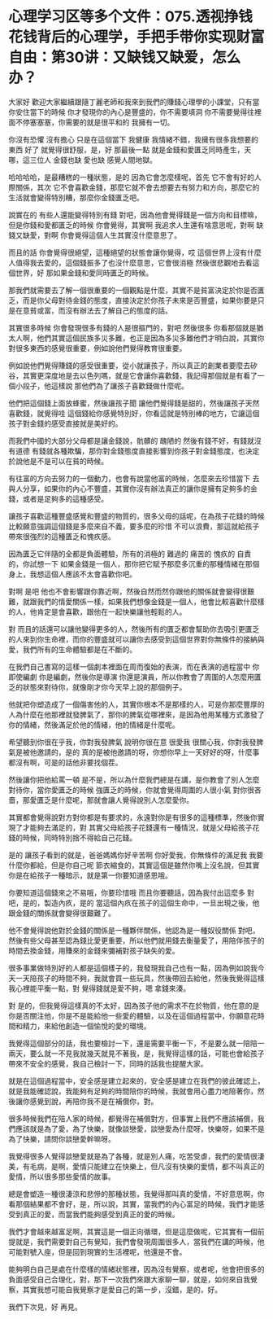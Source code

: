 # 心理学习区等多个文件：075.透视挣钱花钱背后的心理学，手把手带你实现财富自由：第30讲：又缺钱又缺爱，怎么办？

大家好 歡迎大家繼續跟隨丁麗老師和我來到我們的賺錢心理學的小課堂，只有當你安住當下的時候 你才發現你的內心是豐盛的，你不需要填洞 你不需要覺得往裡面不停塞塞塞，你需要的就是很平和的 我擁有一切。

你沒有恐懼 沒有擔心 只是在這個當下 我健康 我情緒不錯，我擁有很多我想要的東西 好了 就覺得很舒服，是，好 那最後一點 就是金錢和愛匱乏同時產生，天哪，這三位人 金錢也缺 愛也缺 感覺人間地獄。

哈哈哈哈，是最糟糕的一種狀態，是的 因為它會怎麼樣呢，首先 它不會有好的人際關係，其次 它不會喜歡金錢，那麼它就不會去想要去有努力和方向，那麼它的生活就會變得特別糟，那麼你金錢匱乏吧。

說實在的 有些人還能變得特別有錢 對吧，因為他會覺得錢是一個方向和目標嘛，但是你錢和愛都匱乏的時候 你會覺得，其實啊 我追求人生還有啥意思呢，對啊 缺錢又缺愛，對啊 你會覺得這個人生其實沒什麼意思了。

而且的話 你會覺得很絕望，這種絕望的狀態會讓你覺得，哎 這個世界上沒有什麼人值得我去愛的，這個錢振多了也沒什麼意思，它會很消極 然後很悲觀地去看這個世界，好 那如果金錢和愛同時匱乏的時候。

那我們就需要去了解一個很重要的一個觀點是什麼，其實不是貧富決定於你是否匱乏，而是你父母對待金錢的態度，直接決定於你孩子未來是否豐盛，如果你要是只是在意貧或富，而沒有辦法去了解自己的態度的話。

其實很多時候 你會發現很多有錢的人是很摳門的，對吧 然後很多 你看那個就是猶太人啊，他們其實這個民族多災多難，也正是因為多災多難他們才明白說，其實你對很多東西的感覺很重要，例如說他們覺得教育很重要。

例如說他們覺得賺錢的感受很重要，從小就讓孩子，所以真正的創業者要麼去矽谷，其實更深度地是去以色列嗎，就是它會讓你喜歡錢，我記得那個就是有看了一個小段子，他這樣說 那他們為了讓孩子喜歡錢做什麼呢。

他們把這個錢上面放蜂蜜，然後讓孩子聞 讓他們覺得錢是甜的，然後讓孩子天然喜歡錢，就覺得哇 這個錢給你感覺特別好，你看這就是特別棒的地方，它讓這個孩子對金錢的感受直接就是美好的。

而我們中國的大部分父母都是讓金錢說，骯髒的 醜陋的 然後有錢不好，有錢就沒有道德 有錢就各種欺騙，那你對金錢態度直接影響到你孩子對金錢態度，也決定於說他是不是可以在貧的時候。

有往富的方向去努力的一個動力，也會有說當他富的時候，怎麼來去珍惜當下 去與人分享，如果你的內心不豐盛，其實你沒有辦法真正的讓你是擁有足夠多的金錢，或者是足夠多的這種感受。

讓孩子喜歡這種豐盛感覺和豐盛的物質的，很多父母的話呢，在為孩子花錢的時候比較願意強調這個錢是多麼來自不義，要多麼的珍惜 不可以浪費，那這就給孩子帶來很強烈的這種匱乏和愧疚感。

因為匱乏它伴隨的全都是負面體驗，所有的消極的 難過的 痛苦的 愧疚的 自責的，你試想一下 如果金錢是一個人，那你把它賦予那麼多沉重的那種情緒在那個身上，我想這個人應該不太會喜歡你吧。

對啊 是吧 他也不會影響跟你靠近啊，然後自然而然你跟他的關係就會變得很艱難，就跟我們的情愛關係一樣，如果我們想像金錢是一個人，他會比較喜歡什麼樣的人，他肯定是會喜歡，跟他在一起快樂讓他輕鬆的人。

對 而且的話還可以讓他變得更多的人，然後所有的匱乏都會幫助你去吸引更匱乏的人來到你生命裡，而你的豐盛就可以讓你去感受到這個世界對你無條件的接納與愛，我們所有的生命體驗都是在不斷的。

在我們自己書寫的這樣一個劇本裡面在周而復始的表演，而在表演的過程當中 你即使編劇 你是編劇，然後你是導演 你還是演員，所以你教會了周圍的人怎麼用匱乏的狀態來對待你，就像剛才你今天早上說的那個例子。

他就把你塑造成了一個傷害他的人，其實你根本不是那樣的人，可是你那麼豐厚的人為什麼在他那裡就發脾氣了，那你的脾氣從哪裡來，是因為他用某種方式激發了你的情緒，然後滿足於他的情緒，他的情緒是什麼呢。

希望聽到你很在乎我，你對我發脾氣 說明你很在意 很愛我 很關心我，你對我發脾氣是被他邀請的，是的 真的是被他邀請的呀，你想你早上一天好好的呀，什麼事都沒有啊，可是的話他非要找個茬。

然後讓你把他給罵一頓 是不是，所以為什麼我們總是在講，是你教會了別人怎麼對待你，當你愛匱乏的時候 強匱乏的時候，你就會覺得周圍的人很小氣 對你很吝嗇，那愛匱乏是什麼呢，那就會讓人覺得說別人怎麼愛你。

其實都會覺得說對方對你都是有要求的，永遠對你是有很多的這種標準，然後你實現了才能夠去滿足的，對 其實父母給孩子花錢還有一種情況，就是父母給孩子花錢的時候，同時特別捨不得給自己花錢。

是的 讓孩子看到的就是，爸爸媽媽你好辛苦啊 你好愛我，你無條件的滿足我 我要什麼你都給，但是你自己呢 節衣縮食的，其實這個是雖然你嘴上沒名說，但其實你是在給孩子一種暗示，就是第一你要知道感恩哦。

你要知道這個錢來之不易哦，你要珍惜哦 而且你要聽話，因為我付出這麼多 對吧，是的，製造內疚，是的 當這個內疚在孩子的這個生命中，一旦出現之後，他跟金錢的關係就會變得很艱難了。

他不會覺得說他對於金錢的關係是一種夥伴關係，他認為是一種奴役關係 對吧，然後有些父母甚至認為錢比愛更重要，所以他們就用錢去衡量愛了，用陪伴孩子的時間去換金錢，用賺來的金錢來彌補對孩子缺失的愛。

很多事業做特別好的人都是這個樣子的，我發現我自己也有一點，因為例如說我今天一天陪孩子的時間不夠，我就會買一些玩具，然後帶回去給他，然後我覺得這樣我心裡能平衡一點，對 覺得錢就是愛不夠，嗯 拿錢來湊。

對 是的，但我覺得這樣真的不太好，因為孩子他的需求不在於物質，他在意的是你是否關注他，你是不是能給他一些愛的體驗，以及在這個過程當中，你願意花時間和精力，來給他創造一個愉悅的愛的環境。

我覺得這個部分的話，我也要檢討一下，還是需要平衡一下，不是要么就一陪陪一兩天，要么就一不見我就幾天就見不著我，是，我覺得這樣的話，可能也會給孩子帶來不安全的感覺，我自己檢討一下，同時的話我也提醒大家。

就是在這個過程當中，安全感是建立起來的，安全感是建立在我們的彼此確認上，就是我能確認說，我能夠有足夠的時間陪你的時候，我就會用心盡力地陪著你，然後讓你感覺到說，再陪你我不是在補償你，對。

很多時候我們在陪人家的時候，都覺得在補償對方，但事實上我們不應該補償，我們應該就是為了愛，為了快樂，就像談戀愛，談戀愛為什麼呀，快樂呀，如果不是為了快樂，請問你談戀愛幹嘛呀。

我覺得很多人覺得談戀愛就是為了各種，就是別人痛，吃苦受虐，我們的愛情很淒美，有毛病，是啊，愛情只能建立在快樂上，但凡沒有快樂的愛情，都不叫真正的愛情，所以很多那些愛情的故事。

總是會塑造一種很淒涼和悲慘的那種狀態，我覺得那叫真的愛情，不好意思啊，你看那個結果都不會好，是，所以說，其實，當我們的內心富足的時候，我們才能感受到真正的愛，而當我們能夠感受到真正的愛的時候。

我們才會越來越富足啊，其實這是一個正向循環，但是這麼做呢，它其實有一個前提就是，我們需要對自己有覺知，我們會發現周圍很多人，當我們在講的時候，他可能對號入座，但是回到現實的生活裡呢，他還是不會。

能夠明白自己是處在什麼樣的情緒狀態裡，因為沒有覺察，或者呢，他會把很多的負面感受自己合理化，對，那下一次我們來跟大家聊一聊，就是，如何來自我覺察，其實我想可能自我覺察才是愛自己的第一步，沒錯，是的，好。

我們下次見，好 再見。